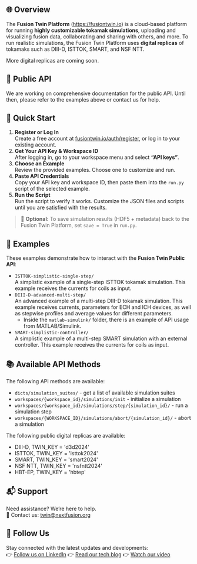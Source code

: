 ## 🌐 Overview
The **Fusion Twin Platform** (https://fusiontwin.io) is a cloud-based platform for running **highly customizable tokamak simulations**, uploading and visualizing fusion data, collaborating and sharing with others, and more. To run realistic simulations, the Fusion Twin Platform uses **digital replicas** of tokamaks such as DIII-D, ISTTOK, SMART, and NSF NTT.

More digital replicas are coming soon.

## 📡 Public API
We are working on comprehensive documentation for the public API. Until then, please refer to the examples above or contact us for help.

## 🚀 Quick Start
1. **Register or Log In**  
   Create a free account at [fusiontwin.io/auth/register](https://fusiontwin.io/auth/register), or log in to your existing account.
2. **Get Your API Key & Workspace ID**  
   After logging in, go to your workspace menu and select **“API keys”**.
3. **Choose an Example**  
   Review the provided examples. Choose one to customize and run.
4. **Paste API Credentials**  
   Copy your API key and workspace ID, then paste them into the `run.py` script of the selected example.
5. **Run the Script**  
   Run the script to verify it works. Customize the JSON files and scripts until you are satisfied with the results.
> 💾 **Optional:** To save simulation results (HDF5 + metadata) back to the Fusion Twin Platform, set `save = True` in `run.py`.

## 📂 Examples
These examples demonstrate how to interact with the **Fusion Twin Public API**:
- `ISTTOK-simplistic-single-step/`  
  A simplistic example of a single-step ISTTOK tokamak simulation. This example receives the currents for coils as input.
- `DIII-D-advanced-multi-step/`  
  An advanced example of a multi-step DIII-D tokamak simulation. This example receives currents, parameters for ECH and ICH devices, as well as stepwise profiles and average values for different parameters.
  - Inside the `matlab-simulink/` folder, there is an example of API usage from MATLAB/Simulink.
- `SMART-simplistic-controller/`  
  A simplistic example of a multi-step SMART simulation with an external controller. This example receives the currents for coils as input.

## 📚 Available API Methods
The following API methods are available:
- `dicts/simulation_suites/` - get a list of available simulation suites
- `workspaces/{workspace_id}/simulations/init` - initialize a simulation
- `workspaces/{workspace_id}/simulations/step/{simulation_id}/` - run a simulation step
- `workspaces/{WORKSPACE_ID}/simulations/abort/{simulation_id}/` - abort a simulation

The following public digital replicas are available:
- DIII-D, TWIN_KEY = 'd3d2024'
- ISTTOK, TWIN_KEY = 'isttok2024'
- SMART, TWIN_KEY = 'smart2024'
- NSF NTT, TWIN_KEY = 'nsfntt2024'
- HBT-EP, TWIN_KEY = 'hbtep'

## 📬 Support
Need assistance? We’re here to help.  
📧 Contact us: [twin@nextfusion.org](mailto:twin@nextfusion.org)

## 🔗 Follow Us
Stay connected with the latest updates and developments:  
👉 [Follow us on LinkedIn](https://www.linkedin.com/company/nextfusion/)
👉 [Read our tech blog](https://blog.nextfusion.org)
👉 [Watch our video](https://www.youtube.com/@NextStepFusion)
